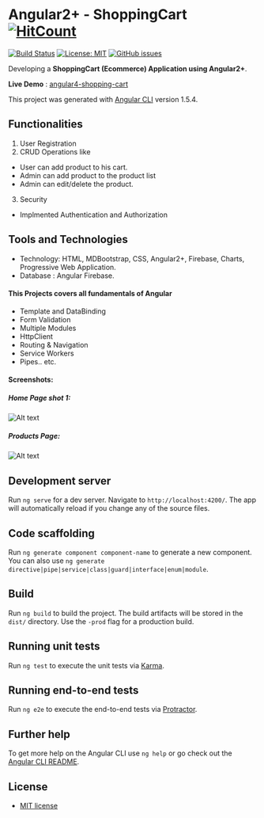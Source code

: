 # Angular2+ - ShoppingCart [![HitCount](http://hits.dwyl.io/ikismail/Angular4-ShoppingCart.svg)](http://hits.dwyl.io/ikismail/Angular4-ShoppingCart)
[![Build Status](https://travis-ci.org/ikismail/Angular4-ShoppingCart.svg?branch=master)](hhttps://travis-ci.org/ikismail/Angular4-ShoppingCart)
[![License: MIT](https://img.shields.io/badge/License-MIT-green.svg)](https://github.com/ikismail/Angular4-ShoppingCart/blob/master/LICENSE)
[![GitHub issues](https://img.shields.io/github/issues/ikismail/Angular4-ShoppingCart.svg)](https://github.com/ikismail/Angular4-ShoppingCart/issues)

Developing a **ShoppingCart (Ecommerce) Application using Angular2+**.

**Live Demo** : [angular4-shopping-cart](https://angular4-shopping-cart.herokuapp.com/)

This project was generated with [Angular CLI](https://github.com/angular/angular-cli) version 1.5.4.

## Functionalities

1. User Registration
2. CRUD Operations like

* User can add product to his cart.
* Admin can add product to the product list
* Admin can edit/delete the product.

3. Security

* Implmented Authentication and Authorization

## Tools and Technologies

* Technology: HTML, MDBootstrap, CSS, Angular2+, Firebase, Charts, Progressive Web Application.
* Database : Angular Firebase.

#### This Projects covers all fundamentals of Angular

* Template and DataBinding
* Form Validation
* Multiple Modules
* HttpClient
* Routing & Navigation
* Service Workers
* Pipes.. etc.


#### Screenshots:

##### Home Page shot 1:

![Alt text](https://github.com/ikismail/Angular4-ShoppingCart/blob/master/screenshots/home.PNG "Home Page")

##### Products Page:

![Alt text](https://github.com/ikismail/Angular4-ShoppingCart/blob/master/screenshots/products.PNG "Home Page")



## Development server

Run `ng serve` for a dev server. Navigate to `http://localhost:4200/`. The app will automatically reload if you change any of the source files.

## Code scaffolding

Run `ng generate component component-name` to generate a new component. You can also use `ng generate directive|pipe|service|class|guard|interface|enum|module`.

## Build

Run `ng build` to build the project. The build artifacts will be stored in the `dist/` directory. Use the `-prod` flag for a production build.

## Running unit tests

Run `ng test` to execute the unit tests via [Karma](https://karma-runner.github.io).

## Running end-to-end tests

Run `ng e2e` to execute the end-to-end tests via [Protractor](http://www.protractortest.org/).

## Further help

To get more help on the Angular CLI use `ng help` or go check out the [Angular CLI README](https://github.com/angular/angular-cli/blob/master/README.md).

## License

- [MIT license](https://github.com/aaradhanas/showdown-editor/blob/master/LICENSE)